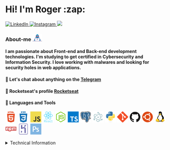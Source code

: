 <h1>Hi! I'm Roger :zap:</h1>

<a href="https://www.linkedin.com/in/roger-luiz-8361981b2/">
  <img src="https://img.shields.io/badge/Linkedin-%230077B5.svg?&style=flat-square&logo=linkedin&logoColor=white" alt="LinkedIn">
</a>

<a href="https://www.instagram.com/rogersluiz_/">
  <img src="https://img.shields.io/badge/Instagram-%23E4405F.svg?&style=flat-square&logo=instagram&logoColor=white" alt="Instagram">
</a>

<a href="https://twitter.com/AB4NT5S">
  <img src="https://img.shields.io/badge/twitter-%231DA1F2.svg?&style=for-the-badge&logo=twitter&logoColor=white" width="75px">
</a>

### About-me <img src="icons/Developer.gif" width="30px">

#### I am passionate about Front-end and Back-end development technologies. I'm studying to get certified in Cybersecurity and Information Security. I love working with malwares and looking for security holes in web applications.

#### :speech_balloon: Let's chat about anything on the [Telegram](https://t.me/AB4NT5S)
#### :rocket: Rocketseat's profile [Rocketseat](https://app.rocketseat.com.br/me/rogerluiz)
#### :purple_heart: Languages and Tools
<p align="left">
  <img src="icons/html5.svg" alt="html" width="35" height="35"/>
  <img src="icons/css3.svg" alt="css" width="35" height="35"/>
  <img src="icons/javascript.svg" alt="javascript" width="35" height="35"/> 
  <img src="icons/react.svg" alt="react" width="35" height="35"/>
  <img src="icons/nodejs.svg" alt="nodejs" width="35" height="35"/>
  <img src="icons/typescript.svg" alt="typescript" width="35" height="35"/>
  <img src="icons/postgresql.svg" alt="postgresql" width="35" height="35"/>
  <img src="icons/electron.svg" alt="electron" width="35" height="35"/>
  <img src="icons/python.svg" alt="python" width="35" height="35"/>
  <img src="icons/git.svg" alt="git" width="35" height="35"/>
  <img src="icons/github.svg" alt="github" width="35" height="35"/>
  <img src="icons/ubuntu.svg" alt="ubunto" width="35" height="35"/>
  <img src="icons/linux.svg" alt="linux" width="35" height="35"/>
  <img src="icons/npm.svg" alt="npm" width="35" height="35"/>
  <img src="icons/heroku.svg" alt="heroku" width="35" height="35"/>
  <img src="icons/photoshop.svg" alt="pothoshop" width="35" height="35"/>
</p>

<details>
  <summary>Technical Information</summary>
  <p align="center">
    <img src="https://github-readme-stats.anuraghazra1.vercel.app/api/top-langs/?username=Rogerluiz0&layout=compact"/> <img alt="Roger's Github Stats" src="https://github-readme-stats.vercel.app/api?username=Rogerluiz0&show_icons=true&hide_border=false&count_private=true"/>
  </p>
</details>
